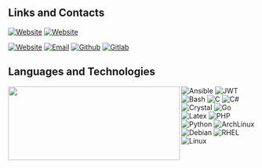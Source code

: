 
## Links and Contacts

[![Website](https://img.shields.io/website?down_color=lightgray&down_message=down%20%3A%28&label=casalinovalerio.com&style=for-the-badge&up_color=green&up_message=up%20%3A%29&url=https%3A%2F%2Fwww.casalinovalerio.com)](https://www.casalinovalerio.com)
[![Website](https://img.shields.io/website?down_color=lightgray&down_message=down%20%3A%28&label=staresc.github.io&style=for-the-badge&up_color=green&up_message=up%20%3A%29&url=https%3A%2F%2Fstaresc.github.io)](https://staresc.github.io)

[![Website](https://img.shields.io/badge/LinkedIn-0077B5?style=for-the-badge&logo=linkedin&logoColor=white)](https://www.linkedin.com/in/valerio-casalino/)
[![Email](https://img.shields.io/badge/Gmail-D14836?style=for-the-badge&logo=gmail&logoColor=white)](mailto:casalinovalerio.cv@gmail.com)
[![Github](https://img.shields.io/badge/GitHub-100000?style=for-the-badge&logo=github&logoColor=white)](https://github.com/5amu)
[![Gitlab](https://img.shields.io/badge/GitLab-330F63?style=for-the-badge&logo=gitlab&logoColor=white)](https://gitlab.com/5amu)

## Languages and Technologies

<img align="left" width="350" height="150" src="https://github-readme-stats.vercel.app/api/top-langs/?username=5amu&layout=compact&theme=onedark&langs_count=10&hide=Javascript,vim%20script,Dockerfile,makefile,HTML,CSS,tex,powershell">

![Ansible](https://img.shields.io/badge/Ansible-000000?style=for-the-badge&logo=ansible&logoColor=white)
![JWT](https://img.shields.io/badge/JWT-000000?style=for-the-badge&logo=JSON%20web%20tokens&logoColor=white)
![Bash](https://img.shields.io/badge/Shell_Script-121011?style=for-the-badge&logo=gnu-bash&logoColor=white)
![C](https://img.shields.io/badge/C-00599C?style=for-the-badge&logo=c&logoColor=white)
![C#](https://img.shields.io/badge/C%23-239120?style=for-the-badge&logo=c-sharp&logoColor=white)
![Crystal](https://img.shields.io/badge/Crystal-000000?style=for-the-badge&logo=crystal&logoColor=white)
![Go](https://img.shields.io/badge/Go-00ADD8?style=for-the-badge&logo=go&logoColor=white)
![Latex](https://img.shields.io/badge/LaTeX-47A141?style=for-the-badge&logo=LaTeX&logoColor=white)
![PHP](https://img.shields.io/badge/PHP-777BB4?style=for-the-badge&logo=php&logoColor=white)
![Python](https://img.shields.io/badge/Python-FFD43B?style=for-the-badge&logo=python&logoColor=blue)
![ArchLinux](https://img.shields.io/badge/Arch_Linux-1793D1?style=for-the-badge&logo=arch-linux&logoColor=white)
![Debian](https://img.shields.io/badge/Debian-A81D33?style=for-the-badge&logo=debian&logoColor=white)
![RHEL](https://img.shields.io/badge/Red%20Hat-EE0000?style=for-the-badge&logo=redhat&logoColor=white)
![Linux](https://img.shields.io/badge/Linux-FCC624?style=for-the-badge&logo=linux&logoColor=black)
